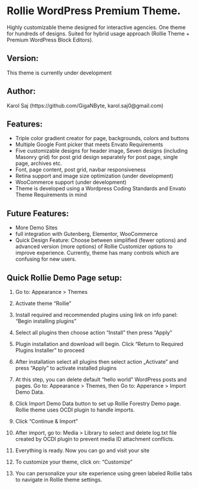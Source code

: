 # Rollie WordPress Premium Theme. 
Highly customizable theme designed for interactive agencies. One theme for hundreds of designs. 
Suited for hybrid usage approach (Rollie Theme + Premium WordPress Block Editors).
<h2> Version:</h2>
This theme is currently under development
<h2> Author:</h2>
Karol Saj (https://github.com/GigaNByte, karol.saj0@gmail.com)
<h2>Features:</h2>

* Triple color gradient creator for page, backgrounds, colors and buttons
* Multiple Google Font picker that meets Envato Requirements
* Five customizable designs for header image, Seven designs (including Masonry grid) for post grid design separately for post page, single page, archives etc.
* Font, page content, post grid, navbar responsiveness
* Retina support and image size optimization (under development)
* WooCommerce support (under development)
* Theme is developed using a Wordpress Coding Standards and Envato Theme Requirements in mind

<h2>Future Features:</h2>

* More Demo Sites
* full integration with Gutenberg, Elementor, WooCommerce
* Quick Design Feature: Choose between simplified (fewer options) and advanced version (more options) of Rollie Customizer options to improve experience. Currently, theme has many controls which are confusing for new users.

<h2>Quick Rollie Demo Page setup:</h2>

1. Go to: Appearance > Themes

2. Activate theme “Rollie” 

3. Install required and recommended plugins using link on info panel: “Begin installing
plugins”

3. Select all plugins then choose action “Install” then press “Apply”

4. Plugin installation and download will begin. Click “Return to Required Plugins Installer” to
proceed

5. After installation select all plugins then select action „Activate” and press “Apply” to activate
installed plugins

6. At this step, you can delete default “hello world” WordPress posts and pages. Go to: Appearance > Themes, then Go to: Apperance > Import Demo Data.

7. Click Import Demo Data button to set up Rollie Forestry Demo page. Rollie theme uses OCDI plugin to handle imports.

8. Click “Continue & Import”

9. After import, go to: Media > Library to select and delete log.txt file created by OCDI plugin to
prevent media ID attachment conflicts.

10. Everything is ready. Now you can go and visit your site

11. To customize your theme, click on: “Customize”

12. You can personalize your site experience using green labeled Rollie tabs to navigate in Rollie
theme settings.




